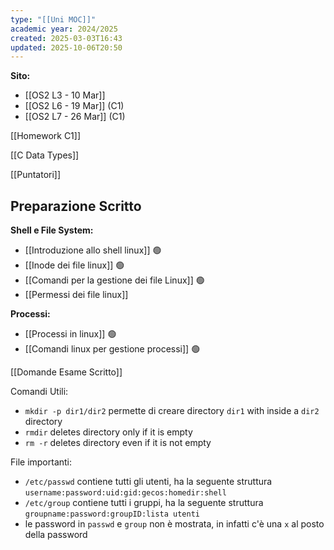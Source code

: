 ```yaml
---
type: "[[Uni MOC]]"
academic year: 2024/2025
created: 2025-03-03T16:43
updated: 2025-10-06T20:50
---
```

**Sito:** 



- [[OS2 L3 - 10 Mar]]
- [[OS2 L6 - 19 Mar]] (C1)
- [[OS2 L7 - 26 Mar]] (C1)


[[Homework C1]]


[[C Data Types]]

[[Puntatori]]


## Preparazione Scritto

**Shell e File System:**
- [[Introduzione allo shell linux]] 🟢
- [[Inode dei file linux]] 🟢
- [[Comandi per la gestione dei file Linux]] 🟢
- [[Permessi dei file linux]]
 
**Processi:**
- [[Processi in linux]] 🟢
- [[Comandi linux per gestione processi]] 🟢

[[Domande Esame Scritto]]

Comandi Utili:
- `mkdir -p dir1/dir2` permette di creare directory `dir1` with inside a `dir2` directory
- `rmdir` deletes directory only if it is empty
- `rm -r` deletes directory even if it is not empty

File importanti:
- `/etc/passwd` contiene tutti gli utenti, ha la seguente struttura `username:password:uid:gid:gecos:homedir:shell`
- `/etc/group` contiene tutti i gruppi, ha la seguente struttura `groupname:password:groupID:lista utenti` 
- le password in `passwd` e `group` non è mostrata, in infatti c'è una `x` al posto della password


